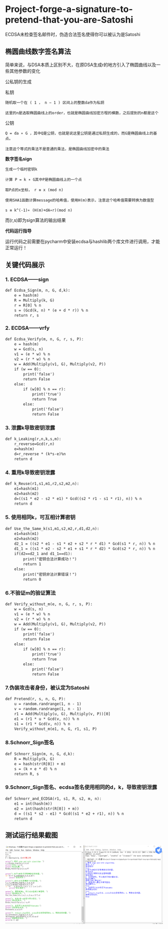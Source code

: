 # Project-forge-a-signature-to-pretend-that-you-are-Satoshi
ECDSA未检查签名邮件时，伪造合法签名使得你可以被认为是Satoshi

## 椭圆曲线数字签名算法

简单来说，与DSA本质上区别不大，在原DSA生成r的地方引入了椭圆曲线以及一些其他参数的变化

公私钥的生成

私钥

    随机取一个在 ( 1 ， n − 1 ) 区间上的整数da作为私钥
    
    这里的n是选取椭圆曲线上的order，也就是椭圆曲线加密方程的模数，之后提到的n都是这个

公钥

    Q = da ∗ G ，其中Q是公钥，也就是说这里公钥是通过私钥生成的，而G是椭圆曲线上的基点。
    
    注意这个等式的乘法不是普通的乘法，是椭圆曲线加密中的乘法

**数字签名sign**

    生成一个临时密钥k 

    计算 P = k ∗ G其中P是椭圆曲线上的一个点

    取P点的x坐标， r ≡ x (mod n) 

    使用SHA1函数计算message的哈希值，使用H(m)表示，注意这个哈希值需要转换为数值型

    s ≡ k^(-1)∗ (H(m)+dA∗r)(mod n) 

而(r,s)即为sign算法的输出结果

**代码运行指导**

运行代码之前需要在pycharm中安装ecdsa与hashlib两个库文件进行调用，才能正常运行！

## 关键代码展示

### 1. ECDSA——sign

```
def Ecdsa_Sign(m, n, G, d,k):
    e = hash(m)
    R = Multiply(k, G)
    r = R[0] % n
    s = (Gcd(k, n) * (e + d * r)) % n
    return r, s
```

### 2. ECDSA——vrfy

```
def Ecdsa_Verify(m, n, G, r, s, P):
    e = hash(m)
    w = Gcd(s, n)
    v1 = (e * w) % n
    v2 = (r * w) % n
    w = Add(Multiply(v1, G), Multiply(v2, P))
    if (w == 0):
        print('false')
        return False
    else:
        if (w[0] % n == r):
            print('true')
            return True
        else:
            print('false')
            return False
```

### 3. 泄露k导致密钥泄露

```
def k_Leaking(r,n,k,s,m):
    r_reverse=Gcd(r,n)
    e=hash(m)
    d=r_reverse * (k*s-e)%n
    return d
```

### 4. 重用k导致密钥泄露

```
def k_Reuse(r1,s1,m1,r2,s2,m2,n):
    e1=hash(m1)
    e2=hash(m2)
    d=((s1 * e2 - s2 * e1) * Gcd((s2 * r1 - s1 * r1), n)) % n
    return d
```

### 5. 使用相同k，可互相计算密钥

```
def Use_the_Same_k(s1,m1,s2,m2,r,d1,d2,n):
    e1=hash(m1)
    e2=hash(m2)
    d2_1 = ((s2 * e1 - s1 * e2 + s2 * r * d1) * Gcd(s1 * r, n)) % n
    d1_1 = ((s1 * e2 - s2 * e1 + s1 * r * d2) * Gcd(s2 * r, n)) % n
    if(d2==d2_1 and d1_1==d1):
        print("密钥合法计算成功！")
        return 1
    else:
        print("密钥非法计算错误！")
        return 0
```

### 6.不验证m的验证算法

```
def Verify_without_m(e, n, G, r, s, P):
    w = Gcd(s, n)
    v1 = (e * w) % n
    v2 = (r * w) % n
    w = Add(Multiply(v1, G), Multiply(v2, P))
    if (w == 0):
        print('false')
        return False
    else:
        if (w[0] % n == r):
            print('true')
            return True
        else:
            print('false')
            return False
```

### 7.伪装攻击者身份，被认定为Satoshi

```
def Pretend(r, s, n, G, P):
    u = random.randrange(1, n - 1)
    v = random.randrange(1, n - 1)
    r1 = Add(Multiply(u, G), Multiply(v, P))[0]
    e1 = (r1 * u * Gcd(v, n)) % n
    s1 = (r1 * Gcd(v, n)) % n
    Verify_without_m(e1, n, G, r1, s1, P)
```

### 8.Schnorr_Sign签名

```
def Schnorr_Sign(m, n, G, d,k):
    R = Multiply(k, G)
    e = hash(str(R[0]) + m)
    s = (k + e * d) % n
    return R, s
```

### 9.Schnorr_Sign签名、ecdsa签名使用相同的d，k，导致密钥泄露

```
def Schnorr_and_ECDSA(r1, s1, R, s2, m, n):
    e1 = int(hash(m))
    e2 = int(hash(str(R[0]) + m))
    d = ((s1 * s2 - e1) * Gcd((s1 * e2 + r1), n)) % n
    return d
```


## 测试运行结果截图

![image](https://github.com/1-14/Project19/blob/main/2.png)
